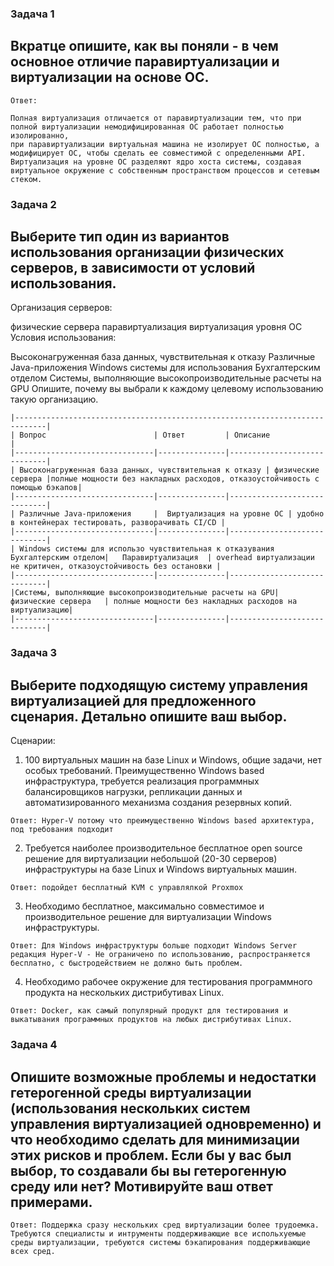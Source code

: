 ### Задача 1
## Вкратце опишите, как вы поняли - в чем основное отличие паравиртуализации и виртуализации на основе ОС.

```
Ответ:

Полная виртуализация отличается от паравиртуализации тем, что при полной виртуализации немодифицированная ОС работает полностью изолированно, 
при паравиртуализации виртуальная машина не изолирует ОС полностью, а модифицирует ОС, чтобы сделать ее совместимой с определенными API.
Виртуализация на уровне ОС разделяют ядро хоста системы, создавая виртуальное окружение с собственным пространством процессов и сетевым стеком.

```

### Задача 2
## Выберите тип один из вариантов использования организации физических серверов, в зависимости от условий использования.

Организация серверов:

физические сервера
паравиртуализация
виртуализация уровня ОС
Условия использования:

Высоконагруженная база данных, чувствительная к отказу
Различные Java-приложения
Windows системы для использования Бухгалтерским отделом
Системы, выполняющие высокопроизводительные расчеты на GPU
Опишите, почему вы выбрали к каждому целевому использованию такую организацию.

```
|-----------------------------------------------------------------------------|
| Вопрос                        | Ответ         | Описание                    |
|-------------------------------|---------------|-----------------------------|
| Высоконагруженная база данных, чувствительная к отказу | физические  сервера |полные мощности без накладных расходов, отказоустойчивость с помощью бэкапов|
|-------------------------------|---------------|-----------------------------|
| Различные Java-приложения     |  Виртуализация на уровне ОС | удобно  в контейнерах тестировать, разворачивать CI/CD |
|-------------------------------|---------------|-----------------------------|
| Windows системы для использо чувствительная к отказувания Бухгалтерским отделом|   Паравиртуализация  | overhead виртуализации не критичен, отказоустойчивость без остановки | 
|-------------------------------|---------------|-----------------------------|
|Системы, выполняющие высокопроизводительные расчеты на GPU|  физические сервера   | полные мощности без накладных расходов на виртуализацию|
|-------------------------------|---------------|-----------------------------|

```

### Задача 3

## Выберите подходящую систему управления виртуализацией для предложенного сценария. Детально опишите ваш выбор.

Сценарии:

1. 100 виртуальных машин на базе Linux и Windows, общие задачи, нет особых требований. Преимущественно Windows based инфраструктура, требуется реализация программных балансировщиков нагрузки, репликации данных и автоматизированного механизма создания резервных копий.
```
Ответ: Hyper-V потому что преимущественно Windows based архитектура, под требования подходит
```

2. Требуется наиболее производительное бесплатное open source решение для виртуализации небольшой (20-30 серверов) инфраструктуры на базе Linux и Windows виртуальных машин.
```
Ответ: подойдет бесплатный KVM с управлялкой Proxmox 

```
3. Необходимо бесплатное, максимально совместимое и производительное решение для виртуализации Windows инфраструктуры.
```
Ответ: Для Windows инфраструктуры больше подходит Windows Server редакция Hyper-V - Не ограничено по использованию, распространяется бесплатно, с быстродействием не должно быть проблем.

```
4. Необходимо рабочее окружение для тестирования программного продукта на нескольких дистрибутивах Linux.
```
Ответ: Docker, как самый популярный продукт для тестирования и выкатывания программных продуктов на любых дистрибутивах Linux.

```

### Задача 4

## Опишите возможные проблемы и недостатки гетерогенной среды виртуализации (использования нескольких систем управления виртуализацией одновременно) и что необходимо сделать для минимизации этих рисков и проблем. Если бы у вас был выбор, то создавали бы вы гетерогенную среду или нет? Мотивируйте ваш ответ примерами.

```
Ответ: Поддержка сразу нескольких сред виртуализации более трудоемка. Требуются специалисты и интрументы поддерживающие все испольхуемые среды виртуализации, требуются системы бэкапирования поддерживающие всех сред.
 
```
